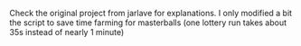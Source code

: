Check the original project from jarlave for explanations. I only modified a bit the script to save time farming for masterballs (one lottery run takes about 35s instead of nearly 1 minute)
